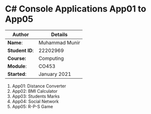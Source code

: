 # C# Console Applications App01 to App05
| Author | Details |
| ---- | ---- |
**Name**: | Muhammad Munir |
**Student ID**: | 22202969 |
**Course:** | Computing |
**Module**: | CO453     |
**Started**: | January 2021 |    

1. App01: Distance Converter
2. App02: BMI Calculator
3. App03: Students Marks
4. App04: Social Network
5. App05: R-P-S Game
